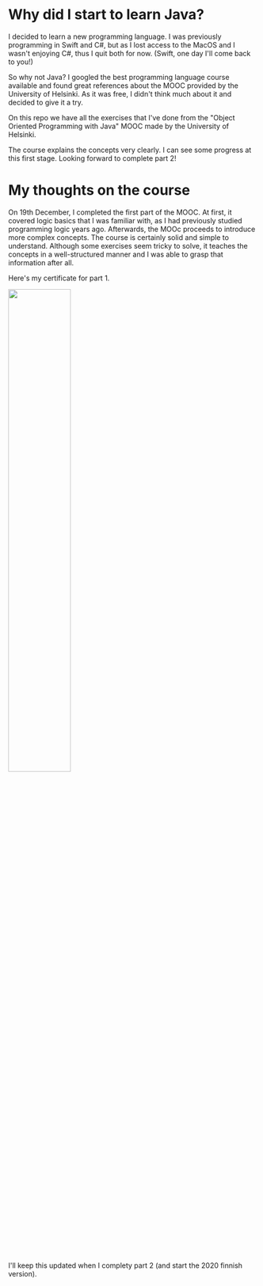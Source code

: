 # Why did I start to learn Java?
I decided to learn a new programming language.
I was previously programming in Swift and C#, but as I lost access to the MacOS and I wasn't enjoying C#, thus I quit both for now. (Swift, one day I'll come back to you!)

So why not Java? I googled the best programming language course available and found great references about the MOOC provided by the University of Helsinki. As it was free, I didn't think much about it and decided to give it a try. 

On this repo we have all the exercises that I've done from the "Object Oriented Programming with Java" MOOC made by the University of Helsinki. 

The course explains the concepts very clearly. I can see some progress at this first stage. Looking forward to complete part 2!

# My thoughts on the course
On 19th December, I completed the first part of the MOOC. At first, it covered logic basics that I was familiar with, as I had previously studied programming logic years ago. Afterwards, the MOOc proceeds to introduce more complex concepts. The course is certainly solid and simple to understand. Although some exercises seem tricky to solve, it teaches the concepts in a well-structured manner and I was able to grasp that information after all.

Here's my certificate for part 1.

<img src="https://user-images.githubusercontent.com/30005368/71194242-7f4c7a00-2283-11ea-981b-ce86bd042754.jpg" width="50%">

I'll keep this updated when I complety part 2 (and start the 2020 finnish version).


